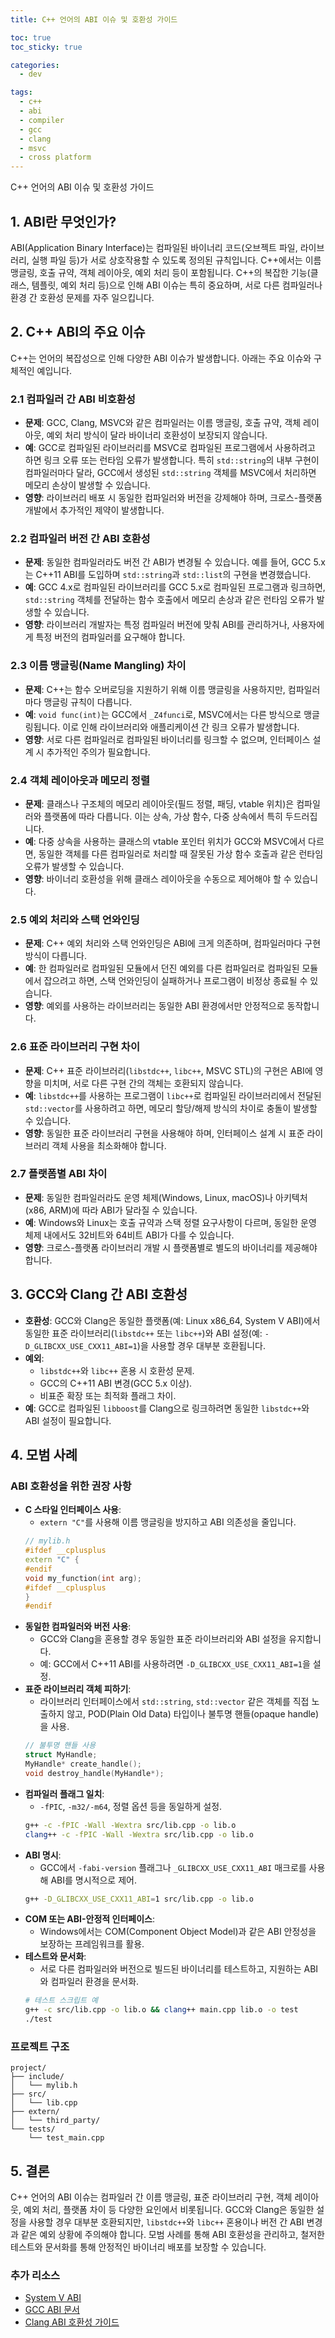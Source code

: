 ```yaml
---
title: C++ 언어의 ABI 이슈 및 호환성 가이드

toc: true
toc_sticky: true

categories:
  - dev

tags:
  - c++
  - abi
  - compiler
  - gcc
  - clang
  - msvc
  - cross platform
---
```


C++ 언어의 ABI 이슈 및 호환성 가이드

## 1. ABI란 무엇인가?

ABI(Application Binary Interface)는 컴파일된 바이너리 코드(오브젝트 파일, 라이브러리, 실행 파일 등)가 서로 상호작용할 수 있도록 정의된 규칙입니다. C++에서는 이름 맹글링, 호출 규약, 객체 레이아웃, 예외 처리 등이 포함됩니다. C++의 복잡한 기능(클래스, 템플릿, 예외 처리 등)으로 인해 ABI 이슈는 특히 중요하며, 서로 다른 컴파일러나 환경 간 호환성 문제를 자주 일으킵니다.

## 2. C++ ABI의 주요 이슈

C++는 언어의 복잡성으로 인해 다양한 ABI 이슈가 발생합니다. 아래는 주요 이슈와 구체적인 예입니다.

### 2.1 컴파일러 간 ABI 비호환성
- **문제**: GCC, Clang, MSVC와 같은 컴파일러는 이름 맹글링, 호출 규약, 객체 레이아웃, 예외 처리 방식이 달라 바이너리 호환성이 보장되지 않습니다.
- **예**: GCC로 컴파일된 라이브러리를 MSVC로 컴파일된 프로그램에서 사용하려고 하면 링크 오류 또는 런타임 오류가 발생합니다. 특히 `std::string`의 내부 구현이 컴파일러마다 달라, GCC에서 생성된 `std::string` 객체를 MSVC에서 처리하면 메모리 손상이 발생할 수 있습니다.
- **영향**: 라이브러리 배포 시 동일한 컴파일러와 버전을 강제해야 하며, 크로스-플랫폼 개발에서 추가적인 제약이 발생합니다.

### 2.2 컴파일러 버전 간 ABI 호환성
- **문제**: 동일한 컴파일러라도 버전 간 ABI가 변경될 수 있습니다. 예를 들어, GCC 5.x는 C++11 ABI를 도입하며 `std::string`과 `std::list`의 구현을 변경했습니다.
- **예**: GCC 4.x로 컴파일된 라이브러리를 GCC 5.x로 컴파일된 프로그램과 링크하면, `std::string` 객체를 전달하는 함수 호출에서 메모리 손상과 같은 런타임 오류가 발생할 수 있습니다.
- **영향**: 라이브러리 개발자는 특정 컴파일러 버전에 맞춰 ABI를 관리하거나, 사용자에게 특정 버전의 컴파일러를 요구해야 합니다.

### 2.3 이름 맹글링(Name Mangling) 차이
- **문제**: C++는 함수 오버로딩을 지원하기 위해 이름 맹글링을 사용하지만, 컴파일러마다 맹글링 규칙이 다릅니다.
- **예**: `void func(int)`는 GCC에서 `_Z4funci`로, MSVC에서는 다른 방식으로 맹글링됩니다. 이로 인해 라이브러리와 애플리케이션 간 링크 오류가 발생합니다.
- **영향**: 서로 다른 컴파일러로 컴파일된 바이너리를 링크할 수 없으며, 인터페이스 설계 시 추가적인 주의가 필요합니다.

### 2.4 객체 레이아웃과 메모리 정렬
- **문제**: 클래스나 구조체의 메모리 레이아웃(필드 정렬, 패딩, vtable 위치)은 컴파일러와 플랫폼에 따라 다릅니다. 이는 상속, 가상 함수, 다중 상속에서 특히 두드러집니다.
- **예**: 다중 상속을 사용하는 클래스의 vtable 포인터 위치가 GCC와 MSVC에서 다르면, 동일한 객체를 다른 컴파일러로 처리할 때 잘못된 가상 함수 호출과 같은 런타임 오류가 발생할 수 있습니다.
- **영향**: 바이너리 호환성을 위해 클래스 레이아웃을 수동으로 제어해야 할 수 있습니다.

### 2.5 예외 처리와 스택 언와인딩
- **문제**: C++ 예외 처리와 스택 언와인딩은 ABI에 크게 의존하며, 컴파일러마다 구현 방식이 다릅니다.
- **예**: 한 컴파일러로 컴파일된 모듈에서 던진 예외를 다른 컴파일러로 컴파일된 모듈에서 잡으려고 하면, 스택 언와인딩이 실패하거나 프로그램이 비정상 종료될 수 있습니다.
- **영향**: 예외를 사용하는 라이브러리는 동일한 ABI 환경에서만 안정적으로 동작합니다.

### 2.6 표준 라이브러리 구현 차이
- **문제**: C++ 표준 라이브러리(`libstdc++`, `libc++`, MSVC STL)의 구현은 ABI에 영향을 미치며, 서로 다른 구현 간의 객체는 호환되지 않습니다.
- **예**: `libstdc++`를 사용하는 프로그램이 `libc++`로 컴파일된 라이브러리에서 전달된 `std::vector`를 사용하려고 하면, 메모리 할당/해제 방식의 차이로 충돌이 발생할 수 있습니다.
- **영향**: 동일한 표준 라이브러리 구현을 사용해야 하며, 인터페이스 설계 시 표준 라이브러리 객체 사용을 최소화해야 합니다.

### 2.7 플랫폼별 ABI 차이
- **문제**: 동일한 컴파일러라도 운영 체제(Windows, Linux, macOS)나 아키텍처(x86, ARM)에 따라 ABI가 달라질 수 있습니다.
- **예**: Windows와 Linux는 호출 규약과 스택 정렬 요구사항이 다르며, 동일한 운영 체제 내에서도 32비트와 64비트 ABI가 다를 수 있습니다.
- **영향**: 크로스-플랫폼 라이브러리 개발 시 플랫폼별로 별도의 바이너리를 제공해야 합니다.

## 3. GCC와 Clang 간 ABI 호환성

- **호환성**: GCC와 Clang은 동일한 플랫폼(예: Linux x86_64, System V ABI)에서 동일한 표준 라이브러리(`libstdc++` 또는 `libc++`)와 ABI 설정(예: `-D_GLIBCXX_USE_CXX11_ABI=1`)을 사용할 경우 대부분 호환됩니다.
- **예외**:
  - `libstdc++`와 `libc++` 혼용 시 호환성 문제.
  - GCC의 C++11 ABI 변경(GCC 5.x 이상).
  - 비표준 확장 또는 최적화 플래그 차이.
- **예**: GCC로 컴파일된 `libboost`를 Clang으로 링크하려면 동일한 `libstdc++`와 ABI 설정이 필요합니다.

## 4. 모범 사례

### ABI 호환성을 위한 권장 사항
- **C 스타일 인터페이스 사용**:
  - `extern "C"`를 사용해 이름 맹글링을 방지하고 ABI 의존성을 줄입니다.
  ```cpp
  // mylib.h
  #ifdef __cplusplus
  extern "C" {
  #endif
  void my_function(int arg);
  #ifdef __cplusplus
  }
  #endif
  ```
- **동일한 컴파일러와 버전 사용**:
  - GCC와 Clang을 혼용할 경우 동일한 표준 라이브러리와 ABI 설정을 유지합니다.
  - 예: GCC에서 C++11 ABI를 사용하려면 `-D_GLIBCXX_USE_CXX11_ABI=1`을 설정.
- **표준 라이브러리 객체 피하기**:
  - 라이브러리 인터페이스에서 `std::string`, `std::vector` 같은 객체를 직접 노출하지 않고, POD(Plain Old Data) 타입이나 불투명 핸들(opaque handle)을 사용.
  ```cpp
  // 불투명 핸들 사용
  struct MyHandle;
  MyHandle* create_handle();
  void destroy_handle(MyHandle*);
  ```
- **컴파일러 플래그 일치**:
  - `-fPIC`, `-m32/-m64`, 정렬 옵션 등을 동일하게 설정.
  ```bash
  g++ -c -fPIC -Wall -Wextra src/lib.cpp -o lib.o
  clang++ -c -fPIC -Wall -Wextra src/lib.cpp -o lib.o
  ```
- **ABI 명시**:
  - GCC에서 `-fabi-version` 플래그나 `_GLIBCXX_USE_CXX11_ABI` 매크로를 사용해 ABI를 명시적으로 제어.
  ```bash
  g++ -D_GLIBCXX_USE_CXX11_ABI=1 src/lib.cpp -o lib.o
  ```
- **COM 또는 ABI-안정적 인터페이스**:
  - Windows에서는 COM(Component Object Model)과 같은 ABI 안정성을 보장하는 프레임워크를 활용.
- **테스트와 문서화**:
  - 서로 다른 컴파일러와 버전으로 빌드된 바이너리를 테스트하고, 지원하는 ABI와 컴파일러 환경을 문서화.
  ```bash
  # 테스트 스크립트 예
  g++ -c src/lib.cpp -o lib.o && clang++ main.cpp lib.o -o test
  ./test
  ```

### 프로젝트 구조
```
project/
├── include/
│   └── mylib.h
├── src/
│   └── lib.cpp
├── extern/
│   └── third_party/
└── tests/
    └── test_main.cpp
```

## 5. 결론

C++ 언어의 ABI 이슈는 컴파일러 간 이름 맹글링, 표준 라이브러리 구현, 객체 레이아웃, 예외 처리, 플랫폼 차이 등 다양한 요인에서 비롯됩니다. GCC와 Clang은 동일한 설정을 사용할 경우 대부분 호환되지만, `libstdc++`와 `libc++` 혼용이나 버전 간 ABI 변경과 같은 예외 상황에 주의해야 합니다. 모범 사례를 통해 ABI 호환성을 관리하고, 철저한 테스트와 문서화를 통해 안정적인 바이너리 배포를 보장할 수 있습니다.

### 추가 리소스
- [System V ABI](https://refspecs.linuxfoundation.org/elf/x86_64-abi-0.99.pdf)
- [GCC ABI 문서](https://gcc.gnu.org/onlinedocs/libstdc++/manual/abi.html)
- [Clang ABI 호환성 가이드](https://clang.llvm.org/docs/MSVCCompatibility.html)


